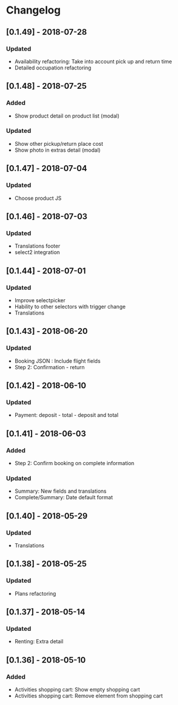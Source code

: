 # Changelog

## [0.1.49] - 2018-07-28
### Updated
- Availability refactoring: Take into account pick up and return time
- Detailed occupation refactoring

## [0.1.48] - 2018-07-25
### Added
- Show product detail on product list (modal)
### Updated
- Show other pickup/return place cost
- Show photo in extras detail (modal)

## [0.1.47] - 2018-07-04
### Updated
- Choose product JS

## [0.1.46] - 2018-07-03
### Updated
- Translations footer
- select2 integration

## [0.1.44] - 2018-07-01
### Updated
- Improve selectpicker
- Hability to other selectors with trigger change
- Translations

## [0.1.43] - 2018-06-20
### Updated
- Booking JSON : Include flight fields
- Step 2: Confirmation - return

## [0.1.42] - 2018-06-10
### Updated
- Payment: deposit - total - deposit and total

## [0.1.41] - 2018-06-03
### Added
- Step 2: Confirm booking on complete information
### Updated
- Summary: New fields and translations
- Complete/Summary: Date default format

## [0.1.40] - 2018-05-29
### Updated
- Translations

## [0.1.38] - 2018-05-25
### Updated
- Plans refactoring

## [0.1.37] - 2018-05-14
### Updated
- Renting: Extra detail

## [0.1.36] - 2018-05-10
### Added
- Activities shopping cart: Show empty shopping cart
- Activities shopping cart: Remove element from shopping cart 

